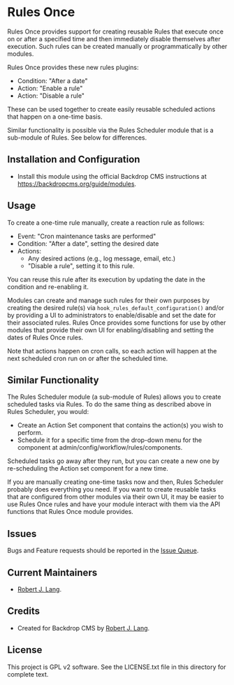 Rules Once
==========

Rules Once provides support for creating reusable Rules that execute once on or after a specified time and then immediately disable themselves after execution. Such rules can be created manually or programmatically by other modules.

Rules Once provides these new rules plugins:

* Condition: "After a date"
* Action: "Enable a rule"
* Action: "Disable a rule"

These can be used together to create easily reusable scheduled actions that happen on a one-time basis.

Similar functionality is possible via the Rules Scheduler module that is a sub-module of Rules. See below for differences.


Installation and Configuration
------------------------------

- Install this module using the official Backdrop CMS instructions at
  https://backdropcms.org/guide/modules.

Usage
-----

To create a one-time rule manually, create a reaction rule as follows:

* Event: "Cron maintenance tasks are performed"
* Condition: "After a date", setting the desired date
* Actions:
  * Any desired actions (e.g., log message, email, etc.)
  * "Disable a rule", setting it to this rule.

You can reuse this rule after its execution by updating the date in the condition and re-enabling it.

Modules can create and manage such rules for their own purposes by creating the desired rule(s) via `hook_rules_default_configuration()` and/or by providing a UI to administrators to enable/disable and set the date for their associated rules. Rules Once provides some functions for use by other modules that provide their own UI for enabling/disabling and setting the dates of Rules Once rules.

Note that actions happen on cron calls, so each action will happen at the next scheduled cron run on or after the scheduled time.


Similar Functionality
------

The Rules Scheduler module (a sub-module of Rules) allows you to create scheduled tasks via Rules. To do the same thing as described above in Rules Scheduler, you would:

* Create an Action Set component that contains the action(s) you wish to perform.
* Schedule it for a specific time from the drop-down menu for the component at admin/config/workflow/rules/components.

Scheduled tasks go away after they run, but you can create a new one by re-scheduling the Action set component for a new time.

If you are manually creating one-time tasks now and then, Rules Scheduler probably does everything you need. If you want to create reusable tasks that are configured from other modules via their own UI, it may be easier to use Rules Once rules and have your module interact with them via the API functions that Rules Once module provides.


Issues
------

Bugs and Feature requests should be reported in the [Issue Queue](https://github.com/backdrop-contrib/rules_once/issues).


Current Maintainers
-------------------

- [Robert J. Lang](https://github.com/bugfolder).


Credits
-------

- Created for Backdrop CMS by [Robert J. Lang](https://github.com/bugfolder).

License
-------

This project is GPL v2 software.
See the LICENSE.txt file in this directory for complete text.
